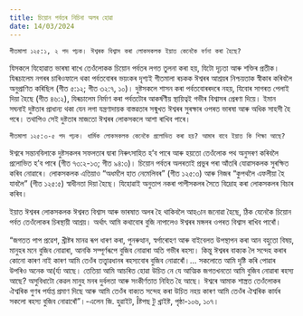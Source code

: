 ```yaml
---
title: চিয়োন পৰ্বতৰ নিচিনা অলৰ হোৱা
date: 14/03/2024
---
```


`গীতমালা ১২৫:১, ২ পদ পঢ়ক। ঈশ্বৰক বিশ্বাস কৰা লোকসকলক ইয়াত কেনেকৈ বৰ্ণনা কৰা হৈছে?`

যিসকলে যিহোৱাত ভাৰষা ৰাখে তেওঁলোকক চিয়োন পৰ্বতৰ লগত তুলনা কৰা হয়, যিটো দৃঢ়তা আৰু শক্তিৰ প্ৰতীক। যিৰূচালেম নগৰৰ চাৰিওফালে থকা পৰ্বতবোৰৰ ভয়ংকৰ দৃশ্যই গীতমালা ৰচকক ঈশ্বৰৰ আশ্ৰয়ৰ নিশ্চয়তাক স্বীকাৰ কৰিবলৈ অনুপ্ৰাণিত কৰিছিল (গীত ৫:১২; গীত ৩২:৭, ১০)। দুষ্টসকলে শাসন কৰা পৰ্বতবোৰৰদৰে নহয়, যিবোৰ সাগৰত পেলাই দিয়া হৈছে (গীত ৪৬:২), যিৰূচালেম নিৰ্মাণ কৰা পৰ্বতটোৰ আকৰ্ষণীয় স্থায়িত্বই গভীৰ বিশ্বাসৰ প্ৰেৰণা দিয়ে। ইমান সঘনাই দুষ্টতাৰ প্ৰাধান্য থকা যেন লগা যন্ত্ৰণাদায়ক বাস্তৱতাৰ সন্মুখত ঈশ্বৰৰ সুৰক্ষাৰ ওপৰত ভাৰষা আৰু অধিক সাহসী হৈ পৰে। তথাপিও সেই দুষ্টতাৰ মাজতো ঈশ্বৰৰ লোকসকলে আশা ৰাখিব পাৰে।

`গীতমালা ১২৫:৩-৫ পদ পঢ়ক। ধাৰ্মিক লোকসকলক কেনেকৈ প্ৰলোভিত কৰা হয়? আমাৰ বাবে ইয়াত কি শিক্ষা আছে?`

ঈশ্বৰে সন্তানবিলাকে দুষ্টসকলৰ সফলতাৰ দ্বাৰা নিৰুৎসাহিত হ’ব পাৰে আৰু হয়তো তেওঁলোক পথ অনুসৰণ কৰিবলৈ প্ৰলোভিত হ’ব পাৰে (গীত ৭৩:২-১৩; গীত ৯৪:৩)। চিয়োন পৰ্বতৰ অলৰতাই প্ৰভুৰ পৰা আঁতৰি যোৱাসকলক সুৰক্ষিত কৰিব নোৱাৰে। লোকসকলক এতিয়াও “অধৰ্মলৈ হাত নেমেলিবৰ” (গীত ১২৫:৩) আৰু নিজৰ “কুপথলৈ এফলীয়া হৈ যাবলৈ” (গীত ১২৫:৫) স্বাধীনতা দিয়া হৈছে। যিহোৱাই অনুতাপ নকৰা পাপীসকলৰ সৈতে বিদ্ৰোহ কৰা লোকসকলৰ বিচাৰ কৰিব।

ইয়াত ঈশ্বৰৰ লোকসকলক ঈশ্বৰত বিশ্বাস আৰু ভাৰষাত অলৰ হৈ থাকিবলৈ আহ৩ান জনোৱা হৈছে, ঠিক যেনেকৈ চিয়োন পৰ্বত তেওঁলোকৰ চিৰস্থায়ী আশ্ৰয়। অৰ্থাৎ আমি কথাবোৰ বুজি নাপালেও ঈশ্বৰৰ মঙ্গলৰ ওপৰত বিশ্বাস ৰাখিব পাৰোঁ।

“জগতত পাপ প্ৰৱেশ, খ্ৰীষ্টৰ মানৱ ৰূপ ধাৰণ কৰা, পুনৰুত্থান, স্বৰ্গাৰোহণ আৰু বাইবেলত উপস্থাপন কৰা আন বহুতো বিষয়, মানুহৰ মনে বুজিব নোৱাৰা, আনকি সম্পূৰ্ণৰূপে বুজিব নোৱাৰা অতি গভীৰ ৰহস্য। কিন্তু ঈশ্বৰৰ বাক্যক লৈ সন্দেহ কৰাৰ কোনো কাৰণ নাই কাৰণ আমি তেওঁৰ তত্ত্বাৱধানৰ ৰহস্যবোৰ বুজিব নোৱাৰোঁ।... সকলোতে আমি দৃষ্টি কৰি পোৱাৰ উপৰিও অনেক আ(ৰ্য্য আছে। তেতিয়া আমি আচৰিত হোৱা উচিত নে যে আত্মিক জগতখনতো আমি বুজিব নোৱাৰা ৰহস্য আছে? অসুবিধাটো কেৱল মানুহ মনৰ দুৰ্বলতা আৰু সংকীৰ্ণতাত নিহিত হৈ আছে। ঈশ্বৰে আমাক শাস্ত্ৰত তেওঁলোকৰ ঐশ্বৰিক গুণৰ পৰ্যাপ্ত প্ৰমাণ দিছে আৰু আমি তেওঁৰ বাক্যত সন্দেহ কৰা উচিত নহয় কাৰণ আমি তেওঁৰ ঐশ্বৰিক কাৰ্যৰ সকলো ৰহস্য বুজিব নোৱাৰোঁ”।-এলেন জি. হুৱাইট, Îষ্টপছ টু খ্ৰাইষ্ট, পৃষ্ঠা-১০৬, ১০৭।